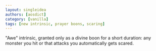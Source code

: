 ```yaml
---
layout: singleidea
authors: [aosdict]
category: [vanilla]
tags: [new intrinsic, prayer boons, scaring]
---
```

"Awe" intrinsic, granted only as a divine boon for a short duration: any monster you hit or that attacks you automatically gets scared.
